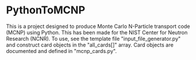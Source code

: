 # PythonToMCNP
This is a project designed to produce Monte Carlo N-Particle transport code (MCNP) using Python. This has been made for the NIST Center for Neutron Research (NCNR). To use, see the template file "input_file_generator.py" and construct card objects in the "all_cards[]" array. Card objects are documented and defined in "mcnp_cards.py". 
